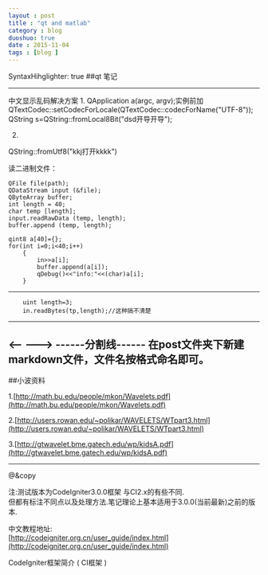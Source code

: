```yaml
---
layout : post
title : "qt and matlab"
category : blog
duoshuo: true
date : 2015-11-04
tags : [blog ]
---
```

SyntaxHihglighter: true
##qt 笔记

<!-- more -->


------------------------------------------
  中文显示乱码解决方案
  1.
  QApplication a(argc, argv);实例前加
  QTextCodec::setCodecForLocale(QTextCodec::codecForName("UTF-8"));
  QString s=QString::fromLocal8Bit("dsd开导开导");
  
  2.
  QString::fromUtf8("kkj打开kkkk")
  
读二进制文件：

	QFile file(path);
	QDataStream input (&file);
	QByteArray buffer;
	int length = 40;
	char temp [length];
	input.readRawData (temp, length);
	buffer.append (temp, length);

	qint8 a[40]={};
	for(int i=0;i<40;i++)
        {
            in>>a[i];
            buffer.append(a[i]);
            qDebug()<<"info:"<<(char)a[i];
        }
---

        uint length=3;
        in.readBytes(tp,length);//这种搞不清楚
--------------  
<-- --->
  ------分割线------
在post文件夹下新建markdown文件，文件名按格式命名即可。
---
##小波资料

1.[http://math.bu.edu/people/mkon/Wavelets.pdf](http://math.bu.edu/people/mkon/Wavelets.pdf)

2.[http://users.rowan.edu/~polikar/WAVELETS/WTpart3.html](http://users.rowan.edu/~polikar/WAVELETS/WTpart3.html)

3.[http://gtwavelet.bme.gatech.edu/wp/kidsA.pdf](http://gtwavelet.bme.gatech.edu/wp/kidsA.pdf)

---
@&copy

注:测试版本为CodeIgniter3.0.0框架 与CI2.x的有些不同.   
但都有标注不同点以及处理方法.笔记理论上基本适用于3.0.0(当前最新)之前的版本.  

中文教程地址:    
[http://codeigniter.org.cn/user_guide/index.html](http://codeigniter.org.cn/user_guide/index.html)

  <a id="CodeIgniter框架简介"></a>CodeIgniter框架简介 ( CI框架 ) 

	
